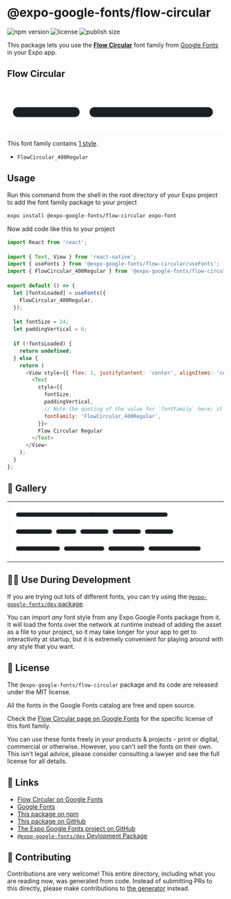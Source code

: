 # @expo-google-fonts/flow-circular

![npm version](https://flat.badgen.net/npm/v/@expo-google-fonts/flow-circular)
![license](https://flat.badgen.net/github/license/expo/google-fonts)
![publish size](https://flat.badgen.net/packagephobia/install/@expo-google-fonts/flow-circular)

This package lets you use the [**Flow Circular**](https://fonts.google.com/specimen/Flow+Circular) font family from [Google Fonts](https://fonts.google.com/) in your Expo app.

## Flow Circular

![Flow Circular](./font-family.png)

This font family contains [1 style](#-gallery).

- `FlowCircular_400Regular`

## Usage

Run this command from the shell in the root directory of your Expo project to add the font family package to your project
```sh
expo install @expo-google-fonts/flow-circular expo-font
```

Now add code like this to your project
```js
import React from 'react';

import { Text, View } from 'react-native';
import { useFonts } from '@expo-google-fonts/flow-circular/useFonts';
import { FlowCircular_400Regular } from '@expo-google-fonts/flow-circular/400Regular';

export default () => {
  let [fontsLoaded] = useFonts({
    FlowCircular_400Regular,
  });

  let fontSize = 24;
  let paddingVertical = 6;

  if (!fontsLoaded) {
    return undefined;
  } else {
    return (
      <View style={{ flex: 1, justifyContent: 'center', alignItems: 'center' }}>
        <Text
          style={{
            fontSize,
            paddingVertical,
            // Note the quoting of the value for `fontFamily` here; it expects a string!
            fontFamily: 'FlowCircular_400Regular',
          }}>
          Flow Circular Regular
        </Text>
      </View>
    );
  }
};

```

## 🔡 Gallery


||||
|-|-|-|
|![FlowCircular_400Regular](.//400Regular/FlowCircular_400Regular.ttf.png)||||


## 👩‍💻 Use During Development

If you are trying out lots of different fonts, you can try using the [`@expo-google-fonts/dev` package](https://github.com/expo/google-fonts/tree/master/font-packages/dev#readme).

You can import *any* font style from any Expo Google Fonts package from it. It will load the fonts
over the network at runtime instead of adding the asset as a file to your project, so it may take longer
for your app to get to interactivity at startup, but it is extremely convenient
for playing around with any style that you want.

## 📖 License

The `@expo-google-fonts/flow-circular` package and its code are released under the MIT license.

All the fonts in the Google Fonts catalog are free and open source.

Check the [Flow Circular page on Google Fonts](https://fonts.google.com/specimen/Flow+Circular) for the specific license of this font family.

You can use these fonts freely in your products & projects - print or digital, commercial or otherwise. However, you can't sell the fonts on their own. This isn't legal advice, please consider consulting a lawyer and see the full license for all details.

## 🔗 Links

- [Flow Circular on Google Fonts](https://fonts.google.com/specimen/Flow+Circular)
- [Google Fonts](https://fonts.google.com/)
- [This package on npm](https://www.npmjs.com/package/@expo-google-fonts/flow-circular)
- [This package on GitHub](https://github.com/expo/google-fonts/tree/master/font-packages/flow-circular)
- [The Expo Google Fonts project on GitHub](https://github.com/expo/google-fonts)
- [`@expo-google-fonts/dev` Devlopment Package](https://github.com/expo/google-fonts/tree/master/font-packages/dev)

## 🤝 Contributing

Contributions are very welcome! This entire directory, including what you are reading now, was generated from code. Instead of submitting PRs to this directly, please make contributions to [the generator](https://github.com/expo/google-fonts/tree/master/packages/generator) instead.
